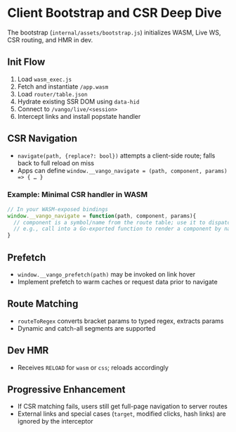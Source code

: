 # Client Bootstrap and CSR Deep Dive

The bootstrap (`internal/assets/bootstrap.js`) initializes WASM, Live WS, CSR routing, and HMR in dev.

## Init Flow
1) Load `wasm_exec.js`
2) Fetch and instantiate `/app.wasm`
3) Load `router/table.json`
4) Hydrate existing SSR DOM using `data-hid`
5) Connect to `/vango/live/<session>`
6) Intercept links and install popstate handler

## CSR Navigation
- `navigate(path, {replace?: bool})` attempts a client-side route; falls back to full reload on miss
- Apps can define `window.__vango_navigate = (path, component, params) => { … }`

### Example: Minimal CSR handler in WASM
```js
// In your WASM-exposed bindings
window.__vango_navigate = function(path, component, params){
  // component is a symbol/name from the route table; use it to dispatch or render
  // e.g., call into a Go-exported function to render a component by name
}
```

## Prefetch
- `window.__vango_prefetch(path)` may be invoked on link hover
- Implement prefetch to warm caches or request data prior to navigate

## Route Matching
- `routeToRegex` converts bracket params to typed regex, extracts params
- Dynamic and catch-all segments are supported

## Dev HMR
- Receives `RELOAD` for `wasm` or `css`; reloads accordingly

## Progressive Enhancement
- If CSR matching fails, users still get full-page navigation to server routes
- External links and special cases (`target`, modified clicks, hash links) are ignored by the interceptor
